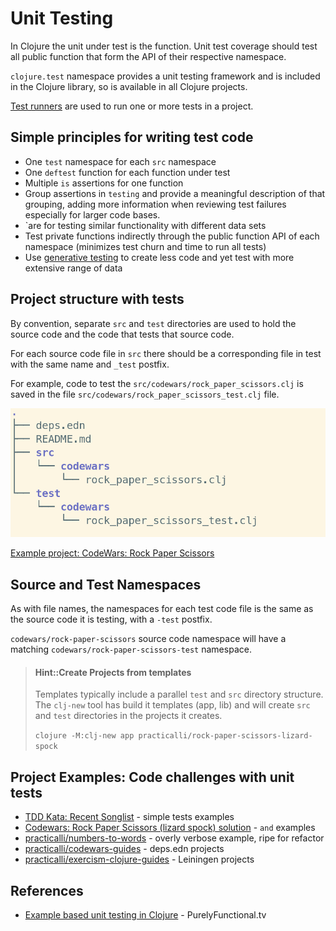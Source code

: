 # Unit Testing
In Clojure the unit under test is the function.  Unit test coverage should test all public function that form the API of their respective namespace.

`clojure.test` namespace provides a unit testing framework and is included in the Clojure library, so is available in all Clojure projects.

[Test runners](/testing/test-runners/) are used to run one or more tests in a project.


## Simple principles for writing test code
* One `test` namespace for each `src` namespace
* One `deftest` function for each function under test
* Multiple `is` assertions for one function
* Group assertions in `testing` and provide a meaningful description of that grouping, adding more information when reviewing test failures especially for larger code bases.
* `are for testing similar functionality with different data sets
* Test private functions indirectly through the public function API of each namespace (minimizes test churn and time to run all tests)
* Use [generative testing](/clojure-spec/) to create less code and yet test with more extensive range of data

## Project structure with tests
By convention, separate `src` and `test` directories are used to hold the source code and the code that tests that source code.

For each source code file in `src` there should be a corresponding file in test with the same name and `_test` postfix.

For example, code to test the `src/codewars/rock_paper_scissors.clj` is saved in the file `src/codewars/rock_paper_scissors_test.clj` file.

![Clojure project structure - src and test branches](/images/clojure-project-structure-src-test-tree.png)

[Example project: CodeWars: Rock Paper Scissors](https://github.com/practicalli/codewars-guides/tree/develop/rock-paper-scissors)

## Source and Test Namespaces
As with file names, the namespaces for each test code file is the same as the source code it is testing, with a `-test` postfix.

`codewars/rock-paper-scissors` source code namespace will have a matching `codewars/rock-paper-scissors-test` namespace.

> #### Hint::Create Projects from templates
> Templates typically include a parallel `test` and `src` directory structure.  The `clj-new` tool has build it templates (app, lib) and will create `src` and `test` directories in the projects it creates.
>
> `clojure -M:clj-new app practicalli/rock-paper-scissors-lizard-spock`

<!-- TODO: clj-new - does this add a test namespace if you add a src namesspace to an existing project? -->

## Project Examples: Code challenges with unit tests
* [TDD Kata: Recent Songlist](/simple-projects/tdd-kata/recent-songlist.md) - simple tests examples
* [Codewars: Rock Paper Scissors (lizard spock) solution](https://github.com/practicalli/codewars-guides/tree/develop/rock-paper-scissors) - `and` examples
* [practicalli/numbers-to-words](https://github.com/practicalli/numbers-to-words) - overly verbose example, ripe for refactor
* [practicalli/codewars-guides](https://github.com/practicalli/codewars-guides) - deps.edn projects
* [practicalli/exercism-clojure-guides](https://github.com/practicalli/exercism-clojure-guides) - Leiningen projects


## References
* [Example based unit testing in Clojure](https://purelyfunctional.tv/mini-guide/example-based-unit-testing-in-clojure/) - PurelyFunctional.tv

